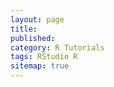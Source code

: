 ```yaml
---
layout: page
title: 
published: 
category: R Tutorials
tags: RStudio R 
sitemap: true
---
```



